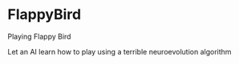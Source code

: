 ﻿# FlappyBird

Playing Flappy Bird

Let an AI learn how to play using a terrible neuroevolution algorithm
